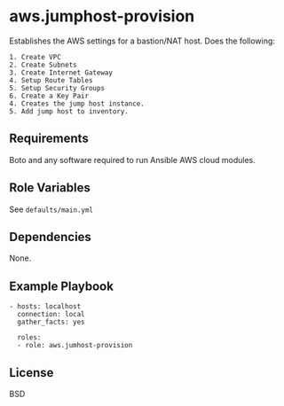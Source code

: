 aws.jumphost-provision
=========

Establishes the AWS settings for a bastion/NAT host. Does the following:

    1. Create VPC
    2. Create Subnets
    3. Create Internet Gateway
    4. Setup Route Tables
    5. Setup Security Groups
    6. Create a Key Pair
    4. Creates the jump host instance.
    5. Add jump host to inventory.

Requirements
------------

Boto and any software required to run Ansible AWS cloud modules.

Role Variables
--------------

See `defaults/main.yml`

Dependencies
------------

None.

Example Playbook
----------------


    - hosts: localhost
      connection: local
      gather_facts: yes

      roles:
      - role: aws.jumhost-provision

License
-------

BSD
